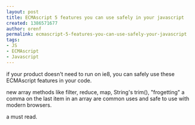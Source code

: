 ```yaml
---
layout: post
title: ECMAscript 5 features you can use safely in your javascript
created: 1386571677
author: orenf
permalink: ecmascript-5-features-you-can-use-safely-your-javascript
tags:
- JS
- ECMAscript
- Javascript
---
```

<p>if your product doesn&#39;t need to run on ie8, you can safely use these ECMAscript features in your code.</p>

<p>new array methods like filter, reduce, map, String&#39;s trim(), &quot;frogetting&quot; a comma on the last item in an array are common uses and safe to use with modern browsers.</p>

<p>a must read.</p>
